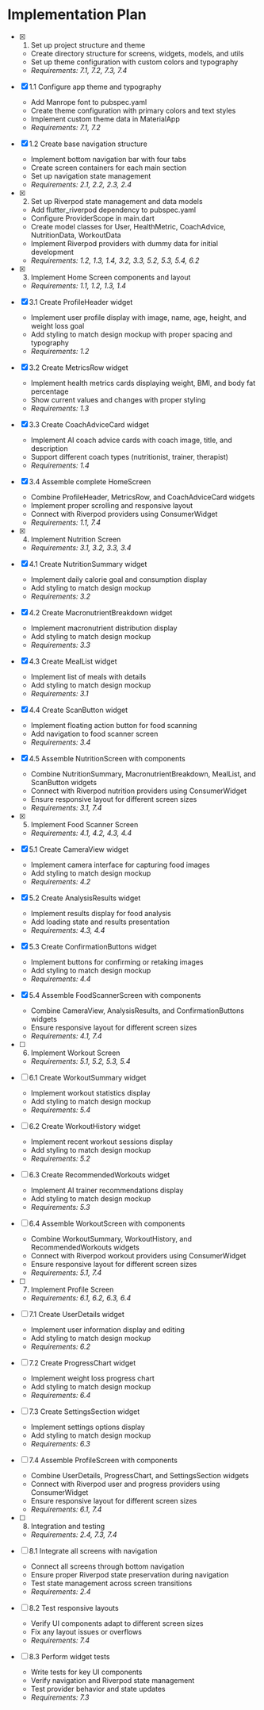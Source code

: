 # Implementation Plan

- [x] 1. Set up project structure and theme

  - Create directory structure for screens, widgets, models, and utils
  - Set up theme configuration with custom colors and typography
  - _Requirements: 7.1, 7.2, 7.3, 7.4_

- [x] 1.1 Configure app theme and typography

  - Add Manrope font to pubspec.yaml
  - Create theme configuration with primary colors and text styles
  - Implement custom theme data in MaterialApp
  - _Requirements: 7.1, 7.2_

- [x] 1.2 Create base navigation structure

  - Implement bottom navigation bar with four tabs
  - Create screen containers for each main section
  - Set up navigation state management
  - _Requirements: 2.1, 2.2, 2.3, 2.4_

- [x] 2. Set up Riverpod state management and data models

  - Add flutter_riverpod dependency to pubspec.yaml
  - Configure ProviderScope in main.dart
  - Create model classes for User, HealthMetric, CoachAdvice, NutritionData, WorkoutData
  - Implement Riverpod providers with dummy data for initial development
  - _Requirements: 1.2, 1.3, 1.4, 3.2, 3.3, 5.2, 5.3, 5.4, 6.2_

- [x] 3. Implement Home Screen components and layout

  - _Requirements: 1.1, 1.2, 1.3, 1.4_

- [x] 3.1 Create ProfileHeader widget

  - Implement user profile display with image, name, age, height, and weight loss goal
  - Add styling to match design mockup with proper spacing and typography
  - _Requirements: 1.2_

- [x] 3.2 Create MetricsRow widget

  - Implement health metrics cards displaying weight, BMI, and body fat percentage
  - Show current values and changes with proper styling
  - _Requirements: 1.3_

- [x] 3.3 Create CoachAdviceCard widget

  - Implement AI coach advice cards with coach image, title, and description
  - Support different coach types (nutritionist, trainer, therapist)
  - _Requirements: 1.4_

- [x] 3.4 Assemble complete HomeScreen

  - Combine ProfileHeader, MetricsRow, and CoachAdviceCard widgets
  - Implement proper scrolling and responsive layout
  - Connect with Riverpod providers using ConsumerWidget
  - _Requirements: 1.1, 7.4_

- [x] 4. Implement Nutrition Screen
  - _Requirements: 3.1, 3.2, 3.3, 3.4_
- [x] 4.1 Create NutritionSummary widget

  - Implement daily calorie goal and consumption display
  - Add styling to match design mockup
  - _Requirements: 3.2_

- [x] 4.2 Create MacronutrientBreakdown widget

  - Implement macronutrient distribution display
  - Add styling to match design mockup
  - _Requirements: 3.3_

- [x] 4.3 Create MealList widget

  - Implement list of meals with details
  - Add styling to match design mockup
  - _Requirements: 3.1_

- [x] 4.4 Create ScanButton widget

  - Implement floating action button for food scanning
  - Add navigation to food scanner screen
  - _Requirements: 3.4_

- [x] 4.5 Assemble NutritionScreen with components

  - Combine NutritionSummary, MacronutrientBreakdown, MealList, and ScanButton widgets
  - Connect with Riverpod nutrition providers using ConsumerWidget
  - Ensure responsive layout for different screen sizes
  - _Requirements: 3.1, 7.4_

- [x] 5. Implement Food Scanner Screen

  - _Requirements: 4.1, 4.2, 4.3, 4.4_

- [x] 5.1 Create CameraView widget

  - Implement camera interface for capturing food images
  - Add styling to match design mockup
  - _Requirements: 4.2_

- [x] 5.2 Create AnalysisResults widget

  - Implement results display for food analysis
  - Add loading state and results presentation
  - _Requirements: 4.3, 4.4_

- [x] 5.3 Create ConfirmationButtons widget

  - Implement buttons for confirming or retaking images
  - Add styling to match design mockup
  - _Requirements: 4.4_

- [x] 5.4 Assemble FoodScannerScreen with components

  - Combine CameraView, AnalysisResults, and ConfirmationButtons widgets
  - Ensure responsive layout for different screen sizes
  - _Requirements: 4.1, 7.4_

- [ ] 6. Implement Workout Screen

  - _Requirements: 5.1, 5.2, 5.3, 5.4_

- [ ] 6.1 Create WorkoutSummary widget

  - Implement workout statistics display
  - Add styling to match design mockup
  - _Requirements: 5.4_

- [ ] 6.2 Create WorkoutHistory widget

  - Implement recent workout sessions display
  - Add styling to match design mockup
  - _Requirements: 5.2_

- [ ] 6.3 Create RecommendedWorkouts widget

  - Implement AI trainer recommendations display
  - Add styling to match design mockup
  - _Requirements: 5.3_

- [ ] 6.4 Assemble WorkoutScreen with components

  - Combine WorkoutSummary, WorkoutHistory, and RecommendedWorkouts widgets
  - Connect with Riverpod workout providers using ConsumerWidget
  - Ensure responsive layout for different screen sizes
  - _Requirements: 5.1, 7.4_

- [ ] 7. Implement Profile Screen

  - _Requirements: 6.1, 6.2, 6.3, 6.4_

- [ ] 7.1 Create UserDetails widget

  - Implement user information display and editing
  - Add styling to match design mockup
  - _Requirements: 6.2_

- [ ] 7.2 Create ProgressChart widget

  - Implement weight loss progress chart
  - Add styling to match design mockup
  - _Requirements: 6.4_

- [ ] 7.3 Create SettingsSection widget

  - Implement settings options display
  - Add styling to match design mockup
  - _Requirements: 6.3_

- [ ] 7.4 Assemble ProfileScreen with components

  - Combine UserDetails, ProgressChart, and SettingsSection widgets
  - Connect with Riverpod user and progress providers using ConsumerWidget
  - Ensure responsive layout for different screen sizes
  - _Requirements: 6.1, 7.4_

- [ ] 8. Integration and testing

  - _Requirements: 2.4, 7.3, 7.4_

- [ ] 8.1 Integrate all screens with navigation

  - Connect all screens through bottom navigation
  - Ensure proper Riverpod state preservation during navigation
  - Test state management across screen transitions
  - _Requirements: 2.4_

- [ ] 8.2 Test responsive layouts

  - Verify UI components adapt to different screen sizes
  - Fix any layout issues or overflows
  - _Requirements: 7.4_

- [ ] 8.3 Perform widget tests
  - Write tests for key UI components
  - Verify navigation and Riverpod state management
  - Test provider behavior and state updates
  - _Requirements: 7.3_
